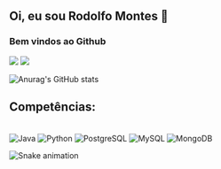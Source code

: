 ## Oi, eu sou Rodolfo Montes 👋
### Bem vindos ao Github

<div>
  <a href="https://www.linkedin.com/in/montes-rodolfo" target="_blank"><img src="https://img.shields.io/badge/-LinkedIn-%230077B5?style=for-the-badge&logo=linkedin&logoColor=white" target="_blank"></a>
  <a href = "mailto:montes.rodolforodrigues@gmail.com"><img src="https://img.shields.io/badge/Gmail-D14836?style=for-the-badge&logo=gmail&logoColor=white" target="_blank"></a>
</div>  

![Anurag's GitHub stats](https://github-readme-stats.vercel.app/api?username=RodolfoMontes&show_icons=true&theme=tokyonight)

## Competências:

<div style="display: inline_block"><br/>
    <img align= "center" alt = Java src = "https://img.shields.io/badge/Java-ED8B00?style=for-the-badge&logo=java&logoColor=white"/>
    <img align= "center" alt = Python src = "https://img.shields.io/badge/Python-3776AB?style=for-the-badge&logo=python&logoColor=white"/>
    <img align= "center" alt = PostgreSQL src = "https://img.shields.io/badge/PostgreSQL-316192?style=for-the-badge&logo=postgresql&logoColor=white"/>
    <img align= "center" alt = MySQL src = "https://img.shields.io/badge/MySQL-00000F?style=for-the-badge&logo=mysql&logoColor=white"/>
    <img align= "center" alt = MongoDB src = "https://img.shields.io/badge/MongoDB-4EA94B?style=for-the-badge&logo=mongodb&logoColor=white"/>
</div>

 ![Snake animation](https://github.com/RodolfoMontes/RodolfoMontes/blob/output/github-contribution-grid-snake.svg)
